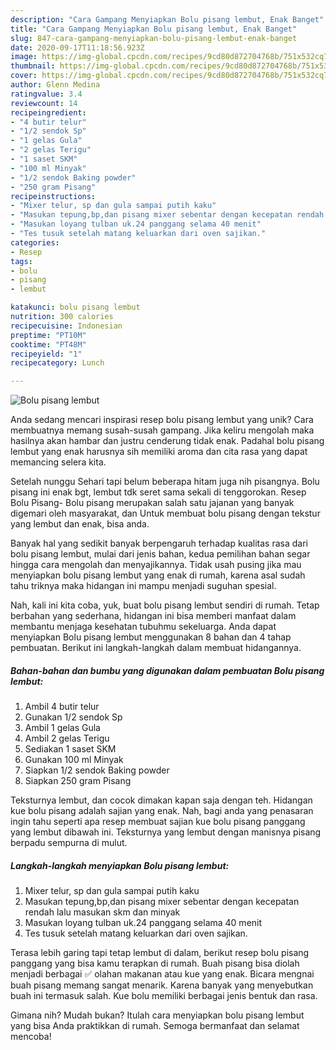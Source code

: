 ```yaml
---
description: "Cara Gampang Menyiapkan Bolu pisang lembut, Enak Banget"
title: "Cara Gampang Menyiapkan Bolu pisang lembut, Enak Banget"
slug: 847-cara-gampang-menyiapkan-bolu-pisang-lembut-enak-banget
date: 2020-09-17T11:18:56.923Z
image: https://img-global.cpcdn.com/recipes/9cd80d872704768b/751x532cq70/bolu-pisang-lembut-foto-resep-utama.jpg
thumbnail: https://img-global.cpcdn.com/recipes/9cd80d872704768b/751x532cq70/bolu-pisang-lembut-foto-resep-utama.jpg
cover: https://img-global.cpcdn.com/recipes/9cd80d872704768b/751x532cq70/bolu-pisang-lembut-foto-resep-utama.jpg
author: Glenn Medina
ratingvalue: 3.4
reviewcount: 14
recipeingredient:
- "4 butir telur"
- "1/2 sendok Sp"
- "1 gelas Gula"
- "2 gelas Terigu"
- "1 saset SKM"
- "100 ml Minyak"
- "1/2 sendok Baking powder"
- "250 gram Pisang"
recipeinstructions:
- "Mixer telur, sp dan gula sampai putih kaku"
- "Masukan tepung,bp,dan pisang mixer sebentar dengan kecepatan rendah lalu masukan skm dan minyak"
- "Masukan loyang tulban uk.24 panggang selama 40 menit"
- "Tes tusuk setelah matang keluarkan dari oven sajikan."
categories:
- Resep
tags:
- bolu
- pisang
- lembut

katakunci: bolu pisang lembut 
nutrition: 300 calories
recipecuisine: Indonesian
preptime: "PT10M"
cooktime: "PT48M"
recipeyield: "1"
recipecategory: Lunch

---
```



![Bolu pisang lembut](https://img-global.cpcdn.com/recipes/9cd80d872704768b/751x532cq70/bolu-pisang-lembut-foto-resep-utama.jpg)

Anda sedang mencari inspirasi resep bolu pisang lembut yang unik? Cara membuatnya memang susah-susah gampang. Jika keliru mengolah maka hasilnya akan hambar dan justru cenderung tidak enak. Padahal bolu pisang lembut yang enak harusnya sih memiliki aroma dan cita rasa yang dapat memancing selera kita.

Setelah nunggu Sehari tapi belum beberapa hitam juga nih pisangnya. Bolu pisang ini enak bgt, lembut tdk seret sama sekali di tenggorokan. Resep Bolu Pisang- Bolu pisang merupakan salah satu jajanan yang banyak digemari oleh masyarakat, dan Untuk membuat bolu pisang dengan tekstur yang lembut dan enak, bisa anda.

Banyak hal yang sedikit banyak berpengaruh terhadap kualitas rasa dari bolu pisang lembut, mulai dari jenis bahan, kedua pemilihan bahan segar hingga cara mengolah dan menyajikannya. Tidak usah pusing jika mau menyiapkan bolu pisang lembut yang enak di rumah, karena asal sudah tahu triknya maka hidangan ini mampu menjadi suguhan spesial.


Nah, kali ini kita coba, yuk, buat bolu pisang lembut sendiri di rumah. Tetap berbahan yang sederhana, hidangan ini bisa memberi manfaat dalam membantu menjaga kesehatan tubuhmu sekeluarga. Anda dapat menyiapkan Bolu pisang lembut menggunakan 8 bahan dan 4 tahap pembuatan. Berikut ini langkah-langkah dalam membuat hidangannya.

<!--inarticleads1-->

##### Bahan-bahan dan bumbu yang digunakan dalam pembuatan Bolu pisang lembut:

1. Ambil 4 butir telur
1. Gunakan 1/2 sendok Sp
1. Ambil 1 gelas Gula
1. Ambil 2 gelas Terigu
1. Sediakan 1 saset SKM
1. Gunakan 100 ml Minyak
1. Siapkan 1/2 sendok Baking powder
1. Siapkan 250 gram Pisang


Teksturnya lembut, dan cocok dimakan kapan saja dengan teh. Hidangan kue bolu pisang adalah sajian yang enak. Nah, bagi anda yang penasaran ingin tahu seperti apa resep membuat sajian kue bolu pisang panggang yang lembut dibawah ini. Teksturnya yang lembut dengan manisnya pisang berpadu sempurna di mulut. 

<!--inarticleads2-->

##### Langkah-langkah menyiapkan Bolu pisang lembut:

1. Mixer telur, sp dan gula sampai putih kaku
1. Masukan tepung,bp,dan pisang mixer sebentar dengan kecepatan rendah lalu masukan skm dan minyak
1. Masukan loyang tulban uk.24 panggang selama 40 menit
1. Tes tusuk setelah matang keluarkan dari oven sajikan.


Terasa lebih garing tapi tetap lembut di dalam, berikut resep bolu pisang panggang yang bisa kamu terapkan di rumah. Buah pisang bisa diolah menjadi berbagai ✅ olahan makanan atau kue yang enak. Bicara mengnai buah pisang memang sangat menarik. Karena banyak yang menyebutkan buah ini termasuk salah. Kue bolu memiliki berbagai jenis bentuk dan rasa. 

Gimana nih? Mudah bukan? Itulah cara menyiapkan bolu pisang lembut yang bisa Anda praktikkan di rumah. Semoga bermanfaat dan selamat mencoba!
